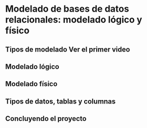 # Modelado de bases de datos relacionales: modelado lógico y físico

## Tipos de modelado Ver el primer video

## Modelado lógico

## Modelado físico

## Tipos de datos, tablas y columnas

## Concluyendo el proyecto
